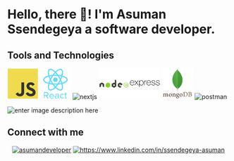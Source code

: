 # Hello, there 👋! I'm Asuman Ssendegeya a software developer.

## Tools and Technologies

<p><img src="https://raw.githubusercontent.com/devicons/devicon/master/icons/javascript/javascript-original.svg" alt="javascript" width="70" height="70"/>
<img src="https://raw.githubusercontent.com/devicons/devicon/master/icons/react/react-original-wordmark.svg" alt="react" width="70" height="70"/>
<img src="https://cdn.worldvectorlogo.com/logos/nextjs-2.svg" alt="nextjs" width="70" height="70"/>
<img src="https://raw.githubusercontent.com/devicons/devicon/master/icons/nodejs/nodejs-original-wordmark.svg" alt="nodejs" width="70" height="70"/><img src="https://raw.githubusercontent.com/devicons/devicon/master/icons/express/express-original-wordmark.svg" alt="drawing" width="70"/>
<img src="https://raw.githubusercontent.com/devicons/devicon/master/icons/mongodb/mongodb-original-wordmark.svg" alt="mongodb" width="70" height="70"/>
<img src="https://www.vectorlogo.zone/logos/getpostman/getpostman-icon.svg" alt="postman" width="70" height="70"/>
</p>


![enter image description here](https://github-readme-stats.vercel.app/api?username=asuman315&&show_icons=true&title_color=ffffff&icon_color=bb2acf&text_color=daf7dc&bg_color=151515)

## Connect with me

<p align="center">
<a href="https://twitter.com/asumandeveloper" target="blank"><img align="center" src="https://raw.githubusercontent.com/rahuldkjain/github-profile-readme-generator/master/src/images/icons/Social/twitter.svg" alt="asumandeveloper" height="30" width="40" /></a>
<a href="https://linkedin.com/in/https://www.linkedin.com/in/ssendegeya-asuman" target="blank"><img align="center" src="https://raw.githubusercontent.com/rahuldkjain/github-profile-readme-generator/master/src/images/icons/Social/linked-in-alt.svg" alt="https://www.linkedin.com/in/ssendegeya-asuman" height="30" width="40" /></a>
</p>

